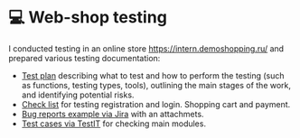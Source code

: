 #  💻 Web-shop testing
I conducted testing in an online store https://intern.demoshopping.ru/ and prepared various testing documentation:

<ul>
<li>  <a href="https://docs.google.com/document/d/1V5_rXr9S6oAYl33a7WysWRFjDxKZhHd8jZh5L-ipiQA/edit?usp=sharing">Test plan</a> describing what to test and how to perform the testing (such as functions, testing types, tools), outlining the main stages of the work, and identifying potential risks. </li>
<li>  <a href="https://docs.google.com/spreadsheets/d/15Poefj3Xfx4TMkiunG-zOgdqSigcG6JnpqOMIpISUNU/edit?usp=sharing">Check list</a> for testing registration and login. Shopping cart and payment. </li>
<li>  <a href="https://drive.google.com/drive/folders/1iKrsp3QQqRXuqfxKHMRW2tXU8NF-NsWb?usp=sharing">Bug reports example via Jira</a> with an attachmets. </li>
<li>  <a href="https://drive.google.com/file/d/1D9UfsHsxBHW9ZIqU26EcYkonCKJPsTln/view?usp=sharing">Test cases via TestIT</a> for checking main modules. </li>